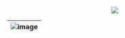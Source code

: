 <p align="center">
  <a href="https://skillicons.dev">
    <img src="https://skillicons.dev/icons?i=github,bootstrap,ruby,vscode,vue" />
  </a>
</p>

| ![image](https://user-images.githubusercontent.com/97395202/226625501-728f0650-2cb9-444a-86e0-6982fca10d96.png) |
|-|
